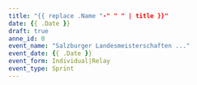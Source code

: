 ```yaml
---
title: "{{ replace .Name "-" " " | title }}"
date: {{ .Date }}
draft: true
anne_id: 0
event_name: "Salzburger Landesmeisterschaften ..."
event_date: {{ .Date }}
event_form: Individual|Relay
event_type: Sprint
---
```

